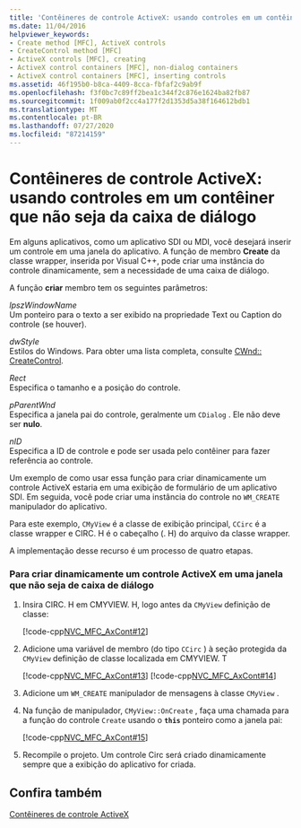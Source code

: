```yaml
---
title: 'Contêineres de controle ActiveX: usando controles em um contêiner que não seja da caixa de diálogo'
ms.date: 11/04/2016
helpviewer_keywords:
- Create method [MFC], ActiveX controls
- CreateControl method [MFC]
- ActiveX controls [MFC], creating
- ActiveX control containers [MFC], non-dialog containers
- ActiveX control containers [MFC], inserting controls
ms.assetid: 46f195b0-b8ca-4409-8cca-fbfaf2c9ab9f
ms.openlocfilehash: f3f0bc7c89ff2bea1c344f2c876e1624ba82fb87
ms.sourcegitcommit: 1f009ab0f2cc4a177f2d1353d5a38f164612bdb1
ms.translationtype: MT
ms.contentlocale: pt-BR
ms.lasthandoff: 07/27/2020
ms.locfileid: "87214159"
---
```

# <a name="activex-control-containers-using-controls-in-a-non-dialog-container"></a>Contêineres de controle ActiveX: usando controles em um contêiner que não seja da caixa de diálogo

Em alguns aplicativos, como um aplicativo SDI ou MDI, você desejará inserir um controle em uma janela do aplicativo. A função de membro **Create** da classe wrapper, inserida por Visual C++, pode criar uma instância do controle dinamicamente, sem a necessidade de uma caixa de diálogo.

A função **criar** membro tem os seguintes parâmetros:

*lpszWindowName*<br/>
Um ponteiro para o texto a ser exibido na propriedade Text ou Caption do controle (se houver).

*dwStyle*<br/>
Estilos do Windows. Para obter uma lista completa, consulte [CWnd:: CreateControl](reference/cwnd-class.md#createcontrol).

*Rect*<br/>
Especifica o tamanho e a posição do controle.

*pParentWnd*<br/>
Especifica a janela pai do controle, geralmente um `CDialog` . Ele não deve ser **nulo**.

*nID*<br/>
Especifica a ID de controle e pode ser usada pelo contêiner para fazer referência ao controle.

Um exemplo de como usar essa função para criar dinamicamente um controle ActiveX estaria em uma exibição de formulário de um aplicativo SDI. Em seguida, você pode criar uma instância do controle no `WM_CREATE` manipulador do aplicativo.

Para este exemplo, `CMyView` é a classe de exibição principal, `CCirc` é a classe wrapper e CIRC. H é o cabeçalho (. H) do arquivo da classe wrapper.

A implementação desse recurso é um processo de quatro etapas.

### <a name="to-dynamically-create-an-activex-control-in-a-non-dialog-window"></a>Para criar dinamicamente um controle ActiveX em uma janela que não seja de caixa de diálogo

1. Insira CIRC. H em CMYVIEW. H, logo antes da `CMyView` definição de classe:

   [!code-cpp[NVC_MFC_AxCont#12](codesnippet/cpp/activex-control-containers-using-controls-in-a-non-dialog-container_1.h)]

1. Adicione uma variável de membro (do tipo `CCirc` ) à seção protegida da `CMyView` definição de classe localizada em CMYVIEW. T

   [!code-cpp[NVC_MFC_AxCont#13](codesnippet/cpp/activex-control-containers-using-controls-in-a-non-dialog-container_2.h)]
    [!code-cpp[NVC_MFC_AxCont#14](codesnippet/cpp/activex-control-containers-using-controls-in-a-non-dialog-container_3.h)]

1. Adicione um `WM_CREATE` manipulador de mensagens à classe `CMyView` .

1. Na função de manipulador, `CMyView::OnCreate` , faça uma chamada para a função do controle `Create` usando o **`this`** ponteiro como a janela pai:

   [!code-cpp[NVC_MFC_AxCont#15](codesnippet/cpp/activex-control-containers-using-controls-in-a-non-dialog-container_4.cpp)]

1. Recompile o projeto. Um controle Circ será criado dinamicamente sempre que a exibição do aplicativo for criada.

## <a name="see-also"></a>Confira também

[Contêineres de controle ActiveX](activex-control-containers.md)
